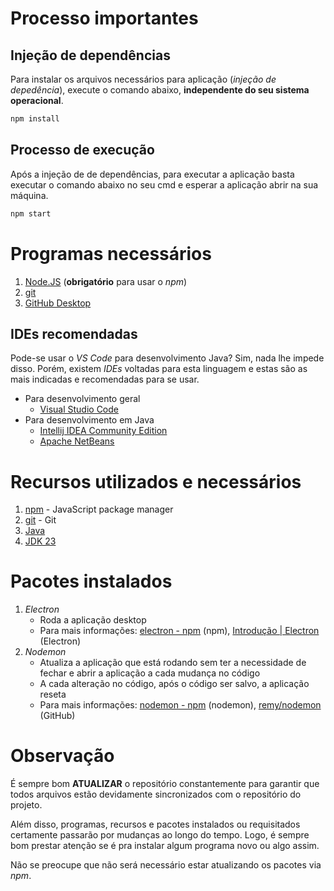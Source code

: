 # Processo importantes

## Injeção de dependências
Para instalar os arquivos necessários para aplicação (*injeção de depedência*), execute o comando abaixo, **independente do seu sistema operacional**.
```cmd
npm install
```

## Processo de execução
Após a injeção de de dependências, para executar a aplicação basta executar o comando abaixo no seu cmd e esperar a aplicação abrir na sua máquina.
```cmd
npm start
```

# Programas necessários
1. [Node.JS](https://nodejs.org/pt/download/package-manager) (**obrigatório** para usar o *npm*)
2. [git](https://git-scm.com/downloads)
3. [GitHub Desktop](https://desktop.github.com/download/)

## IDEs recomendadas
Pode-se usar o *VS Code* para desenvolvimento Java? Sim, nada lhe impede disso. Porém, existem *IDEs* voltadas para esta linguagem e estas são as mais indicadas e recomendadas para se usar.

- Para desenvolvimento geral
    - [Visual Studio Code](https://code.visualstudio.com/Download)
- Para desenvolvimento em Java
    - [Intellij IDEA Community Edition](https://www.jetbrains.com/pt-br/idea/download/?section=windows#:~:text=uso%20completamente%20gratuito-,IntelliJ%20IDEA%20Community%20Edition,-O%20IDE%20para)
    - [Apache NetBeans](https://netbeans.apache.org/front/main/)

# Recursos utilizados e necessários
1. [npm](https://www.npmjs.com/) - JavaScript package manager
2. [git](https://git-scm.com/downloads) - Git
3. [Java](https://www.java.com/pt-BR/download/)
4. [JDK 23](https://www.oracle.com/br/java/technologies/downloads/)

# Pacotes instalados
1. *Electron*
    - Roda a aplicação desktop
    - Para mais informações: [electron - npm](https://www.npmjs.com/package/electron) (npm), [Introdução | Electron](https://www.electronjs.org/pt/docs/latest/) (Electron)
2. *Nodemon*
    - Atualiza a aplicação que está rodando sem ter a necessidade de fechar e abrir a aplicação a cada mudança no código
    - A cada alteração no código, após o código ser salvo, a aplicação reseta
    - Para mais informações: [nodemon - npm](https://www.npmjs.com/package/nodemon) (nodemon), [remy/nodemon](https://github.com/remy/nodemon#nodemon) (GitHub)

# Observação
É sempre bom **ATUALIZAR** o repositório constantemente para garantir que todos arquivos estão devidamente sincronizados com o repositório do projeto.

Além disso, programas, recursos e pacotes instalados ou requisitados certamente passarão por mudanças ao longo do tempo. Logo, é sempre bom prestar atenção se é pra instalar algum programa novo ou algo assim.

Não se preocupe que não será necessário estar atualizando os pacotes via *npm*.
